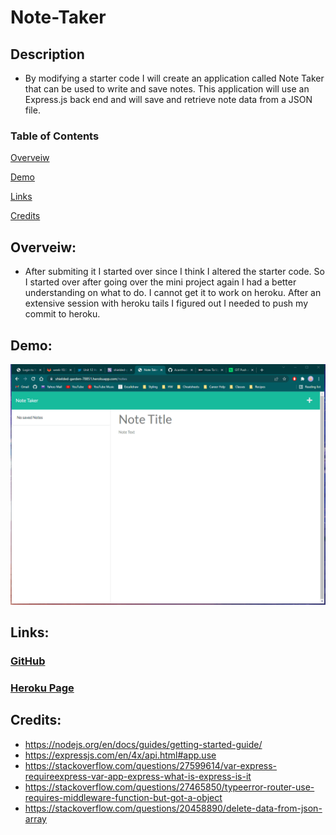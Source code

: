 # Note-Taker

## Description
* By modifying a starter code I will create an application called Note Taker that can be used to write and save notes. This application will use an Express.js back end and will save and retrieve note data from a JSON file.

### Table of Contents

[Overveiw](#Overveiw)

[Demo](#Demo)

[Links](#Links)

[Credits](#Credits)


## Overveiw:
* After submiting it I started over since I think I altered the starter code. So I started over after going over the mini project again I had a better understanding on what to do. I cannot get it to work on heroku. After an extensive session with heroku tails I figured out I needed to push my commit to heroku.


## Demo:
![a demo of how to test the app](/demo.gif)

## Links:
### [GitHub](https://github.com/Acanthodoris/Note-Taker)

### [Heroku Page](https://shielded-garden-78851.herokuapp.com/)

## Credits:
* https://nodejs.org/en/docs/guides/getting-started-guide/
* https://expressjs.com/en/4x/api.html#app.use
* https://stackoverflow.com/questions/27599614/var-express-requireexpress-var-app-express-what-is-express-is-it
* https://stackoverflow.com/questions/27465850/typeerror-router-use-requires-middleware-function-but-got-a-object
* https://stackoverflow.com/questions/20458890/delete-data-from-json-array